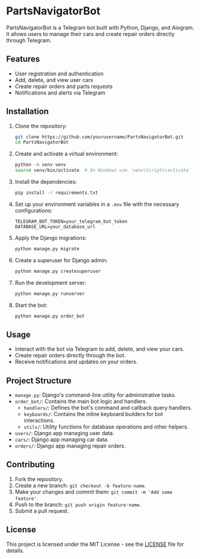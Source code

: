 # PartsNavigatorBot

PartsNavigatorBot is a Telegram bot built with Python, Django, and Aiogram. It allows users to manage their cars and create repair orders directly through Telegram.

## Features

- User registration and authentication
- Add, delete, and view user cars
- Create repair orders and parts requests
- Notifications and alerts via Telegram

## Installation

1. Clone the repository:
    ```bash
    git clone https://github.com/yourusername/PartsNavigatorBot.git
    cd PartsNavigatorBot
    ```

2. Create and activate a virtual environment:
    ```bash
    python -m venv venv
    source venv/bin/activate  # On Windows use `venv\Scripts\activate`
    ```

3. Install the dependencies:
    ```bash
    pip install -r requirements.txt
    ```

4. Set up your environment variables in a `.env` file with the necessary configurations:
    ```env
    TELEGRAM_BOT_TOKEN=your_telegram_bot_token
    DATABASE_URL=your_database_url
    ```

5. Apply the Django migrations:
    ```bash
    python manage.py migrate
    ```

6. Create a superuser for Django admin:
    ```bash
    python manage.py createsuperuser
    ```

7. Run the development server:
    ```bash
    python manage.py runserver
    ```

8. Start the bot:
    ```bash
    python manage.py order_bot
    ```

## Usage

- Interact with the bot via Telegram to add, delete, and view your cars.
- Create repair orders directly through the bot.
- Receive notifications and updates on your orders.

## Project Structure

- `manage.py`: Django's command-line utility for administrative tasks.
- `order_bot/`: Contains the main bot logic and handlers.
  - `handlers/`: Defines the bot's command and callback query handlers.
  - `keyboards/`: Contains the inline keyboard builders for bot interactions.
  - `utils/`: Utility functions for database operations and other helpers.
- `users/`: Django app managing user data.
- `cars/`: Django app managing car data.
- `orders/`: Django app managing repair orders.

## Contributing

1. Fork the repository.
2. Create a new branch: `git checkout -b feature-name`.
3. Make your changes and commit them: `git commit -m 'Add some feature'`.
4. Push to the branch: `git push origin feature-name`.
5. Submit a pull request.

## License

This project is licensed under the MIT License - see the [LICENSE](LICENSE) file for details.
